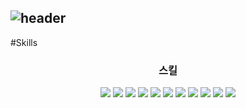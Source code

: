 <!--
**yskim0602/yskim0602** is a ✨ _special_ ✨ repository because its `README.md` (this file) appears on your GitHub profile.

Here are some ideas to get you started:

- 🔭 I’m currently working on ...
- 🌱 I’m currently learning ...
- 👯 I’m looking to collaborate on ...
- 🤔 I’m looking for help with ...
- 💬 Ask me about ...
- 📫 How to reach me: ...
- 😄 Pronouns: ...
- ⚡ Fun fact: ...
-->

![header](https://capsule-render.vercel.app/api?type=waving&color=gradient&height=120&animation=fadeIn&section=header&text=Profile&fontAlign=70)
---

#Skills

<!-- ![html5](https://user-images.githubusercontent.com/75105125/204175256-02a3e06a-9d73-4297-a003-c324067d5b16.svg) -->

<!-- <a href="https://yskim0602.github.io/"> -->
<h3 align="center">스킬</h3>
<p align="center">
<img src="https://img.shields.io/badge/HTML5-E34F26?style=flat-square&logo=HTML5&logoColor=white" /></a>
<img src="https://img.shields.io/badge/CSS3-1572B6?style=flat-square&logo=CSS3&logoColor=white" /></a>
<img src="https://img.shields.io/badge/Visual-Studio-007ACC?style=flat-square&logo=Visual-Studio&logoColor=white" /></a>
<img src="https://img.shields.io/badge/JavaScript-F7DF1E?style=flat-square&logo=JavaScript&logoColor=white" /></a>
<img src="https://img.shields.io/badge/jQuery-0769AD?style=flat-square&logo=jQuery&logoColor=white" /></a>
<img src="https://img.shields.io/badge/React-61DAFB?style=flat-square&logo=React&logoColor=white" /></a>
<img src="https://img.shields.io/badge/Python-3776AB?style=flat-square&logo=Python&logoColor=white" /></a>
<img src="https://img.shields.io/badge/Eclipse-IDE-2C2255?style=flat-square&logo=Eclipse-IDE&logoColor=white" /></a>
<img src="https://img.shields.io/badge/Java-007396?style=flat-square&logo=Java&logoColor=white" /></a>
<img src="https://img.shields.io/badge/Docker-2496ED?style=flat-square&logo=Docker&logoColor=white" /></a>
<img src="https://img.shields.io/badge/Oracle-2496ED?style=flat-square&logo=Oracle&logoColor=white" /></a>

</p>

